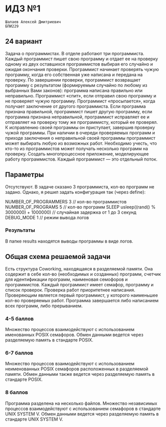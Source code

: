 # ИДЗ №1

    Шалаев Алексей Дмитриевич
    БПИ229

## 24 вариант

Задача о программистах. В отделе работают три программиста. Каждый программист пишет свою программу и отдает ее на проверку одному из двух оставшихся программистов выбирая его случайно и ожидая окончания проверки. Программист начинает проверять чужую программу, когда его собственная уже написана и передана на проверку. По завершении проверки, программист возвращает программу с результатом (формируемым случайно по любому из выбранных Вами законов): программа написана правильно или неправильно. Программист «спит», если отправил свою программу и не проверяет чужую программу. Программист «просыпается», когда получает заключение от другого программиста. Если программа признана правильной, программист пишет другую программу, если программа признана неправильной, программист исправляет ее и отправляет на проверку тому же программисту, который ее проверял. К исправлению своей программы он приступает, завершив проверку чужой программы. При наличии в очереди проверяемых программ и приходе заключения о неправильной своей программы программист может выбирать любую из возможных работ. Необходимо учесть, что кто-то из программистов может
получать несколько программ на проверку.
Создать многопроцессное приложение, моделирующее работу программистов.
Каждый программист — это отдельный поток.


## Параметры

Отсутствуют. В задаче сказано 3 программиста, кол-во программ не задано.
Однако, я решил задать конфигурация так (через define):

NUMBER_OF_PROGRAMMERS 3 // кол-во программистов
NUMBER_OF_PROGRAMS 5 // кол-во программ
SLEEP usleep((rand() % 3000000) + 1000000) // случайная задержка от 1 до 3 секунд
DEBUG_MODE 1 // режим вывода логов

### Результаты

В папке results находятся выводы программы в виде логов.

## Общая схема решаемой задачи

Есть структура Coworking, находящаяся в разделяемой памяти.
Она содержит в себе кол-во (необходимых и созданных) программ, счетчик для идентификации программ, наименовая семофоров и программистов.
Каждый программист имеет семафор, программу и список проверок.
Проверка работ приоритетнее написания. Проверяющим является первый программист, у которого наименьшее кол-во проверяемых работ.
Программа завершается либо написанием всех программ, либо прерыванием.

### 4-5 баллов

Множество процессов взаимодействуют с использованием именованных POSIX семафоров. Обмен данными ведется через разделяемую память в стандарте POSIX.

### 6-7 баллов

Множество процессов взаимодействуют с использованием неименованных POSIX семафоров расположенных в разделяемой памяти. Обмен данными также ведется через разделяемую память в стандарте POSIX.

### 8 баллов

Программа разделена на несколько файлов.
Множество независимых процессов взаимодействуют с использованием семафоров в стандарте UNIX SYSTEM V. Обмен данными ведется через разделяемую память в стандарте UNIX
SYSTEM V.